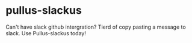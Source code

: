 # pullus-slackus
Can't have slack github intergration? Tierd of copy pasting a message to slack. Use Pullus-slackus today!
